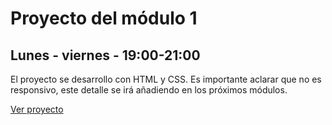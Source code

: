 # Proyecto del módulo 1

## Lunes - viernes - 19:00-21:00

El proyecto se desarrollo con HTML y CSS. Es importante aclarar que no es responsivo, este detalle se irá añadiendo en los próximos módulos.

[Ver proyecto](https://icei2021.github.io/mod1-proyect/)
